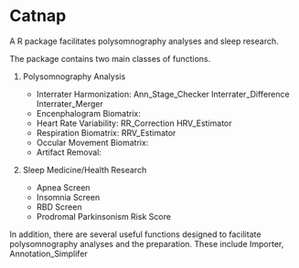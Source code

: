 # Catnap
A R package facilitates polysomnography analyses and sleep research.

The package contains two main classes of functions.
1. Polysomnography Analysis
    - Interrater Harmonization: Ann_Stage_Checker Interrater_Difference Interrater_Merger
    - Encenphalogram Biomatrix: 
    - Heart Rate Variability: RR_Correction HRV_Estimator
    - Respiration Biomatrix: RRV_Estimator 
    - Occular Movement Biomatrix:
    - Artifact Removal: 

   
2. Sleep Medicine/Health Research
    - Apnea Screen
    - Insomnia Screen
    - RBD Screen
    - Prodromal Parkinsonism Risk Score
    

In addition, there are several useful functions designed to facilitate polysomnography analyses and the preparation. These include Importer, Annotation_Simplifer
